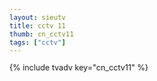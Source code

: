 ```yaml
---
layout: sieutv
title: cctv 11
thumb: cn_cctv11
tags: ["cctv"]
---
```

{% include tvadv key="cn_cctv11" %}
